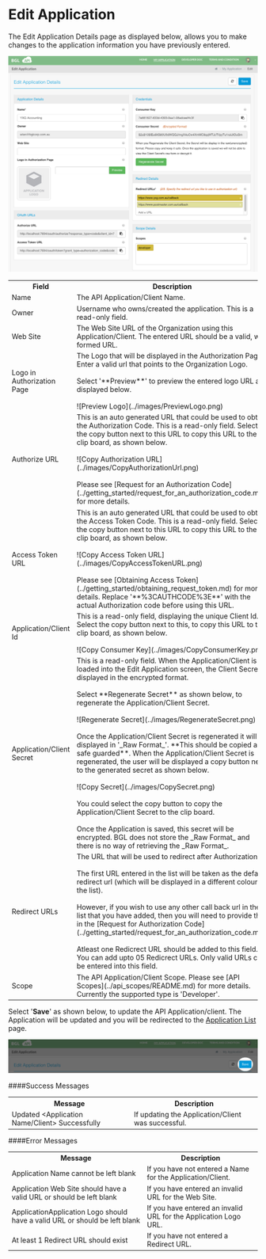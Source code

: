 # Edit Application

The Edit Application Details page as displayed below, allows you to make changes to the application information you have previously entered.

![Edit Application](../images/EditApplication.png)

<table>
    <tr>
        <th>Field</th>
        <th>Description</th>
        <th>Required</th>
    </tr>
    <tr>
        <td><a name="applicationName">Name</a></td>
        <td>The API Application/Client Name.</td>
        <td>Yes</td>
    </tr>
    <tr>
        <td><a name="applicationOwner">Owner</a></td>
        <td>Username who owns/created the application.  This is a read-only field.</td>
        <td>Yes</td>
    </tr>
    <tr>
        <td><a name="applicationWebsite">Web Site</a></td>
        <td>The Web Site URL of the Organization using this Application/Client.  The entered URL should be a valid, well formed URL.</td>
        <td>No</td>
    </tr>
    <tr>
        <td><a name="applicationLogo">Logo in Authorization Page</a></td>
        <td>The Logo that will be displayed in the Authorization Page.  Enter a valid url that points to the Organization Logo.  <br><br>Select '**Preview**' to preview the entered logo URL as displayed below.
        <br><br>
        ![Preview Logo](../images/PreviewLogo.png)
        </td>
        <td>No</td>
    </tr>
    <tr>
        <td><a name="applicationAuthURL">Authorize URL</a></td>
        <td>This is an auto generated URL that could be used to obtain the Authorization Code. This is a read-only field.  Select the copy button next to this URL to copy this URL to the clip board, as shown below.
        <br><br>
        ![Copy Authorization URL](../images/CopyAuthorizationUrl.png)
        <br><br>Please see [Request for an Authorization Code](../getting_started/request_for_an_authorization_code.md) for more details.  </td>
        <td>No</td>
    </tr>
    <tr>
        <td><a name="applicationAccessTokenURL">Access Token URL</a></td>
        <td>This is an auto generated URL that could be used to obtain the Access Token Code.  This is a read-only field. Select the copy button next to this URL to copy this URL to the clip board, as shown below.  <br><br>
        ![Copy Access Token URL](../images/CopyAccessTokenURL.png)
        <br><br>Please see [Obtaining Access Token](../getting_started/obtaining_request_token.md) for more details.  Replace '**%3CAUTHCODE%3E**' with the actual Authorization code before using this URL.  </td>
        <td>No</td>
    </tr>
    <tr>
        <td><a name="applicationClientId">Application/Client Id</a></td>
        <td>This is a read-only field, displaying the unique Client Id. Select the copy button next to this, to copy this URL to the clip board, as shown below.  <br><br>
        ![Copy Consumer Key](../images/CopyConsumerKey.png)</td>
        <td>Yes</td>
    </tr>
    <tr>
        <td><a name="applicationClientSecret">Application/Client Secret</a></td>
        <td>This is a read-only field.  When the Application/Client is loaded into the Edit Application screen, the Client Secret is displayed in the encrypted format.
        <br><br>Select **Regenerate Secret** as shown below, to regenerate the Application/Client Secret.
        <br><br>
        ![Regenerate Secret](../images/RegenerateSecret.png)
        <br><br>
        Once the Application/Client Secret is regenerated it will be displayed in '_Raw Format_'.  **This should be copied and safe guarded**. When the Application/Client Secret is regenerated, the user will be displayed a copy button next to the generated secret as shown below.<br><br>
        ![Copy Secret](../images/CopySecret.png)
        <br><br>
        You could select the copy button to copy the Application/Client Secret to the clip board.
        <br><br>Once the Application is saved, this secret will be encrypted. BGL does not store the _Raw Format_ and there is no way of retrieving the _Raw Format_.  </td>
        <td>Yes</td>
    </tr>
    <tr>
        <td><a name="applicationRedirectURL">Redirect URLs</a></td>
        <td>The URL that will be used to redirect after Authorization.  <br><br>The first URL entered in the list will be taken as the default redirect url (which will be displayed in a different colour in the list).  <br><br>However, if you wish to use any other call back url in the list that you have added, then you will need to provide this in the [Request for Authorization Code](../getting_started/request_for_an_authorization_code.md).  <br><br>Atleast one Redicrect URL should be added to this field.  You can add upto 05 Redicrect URLs.  Only valid URLs can be entered into this field.</td>
        <td>Yes</td>
    </tr>
    <tr>
        <td><a name="applicationScope">Scope</a></td>
        <td>The API Application/Client Scope. Please see [API Scopes](../api_scopes/README.md) for more details.  Currently the supported type is 'Developer'.</td>
        <td>Yes</td>
    </tr>
</table>

Select '**Save**' as shown below, to update the API Application/client. The Application will be updated and you will be redirected to the  [Application List](list_application.md) page.

![Update Existing Application](../images/UpdateExistingApplication.png)


####Success Messages

<table>
    <tr>
        <th>Message</th>
        <th>Description</th>
    </tr>
    <tr>
        <td>Updated &lt;Application Name/Client&gt; Successfully</td>
        <td>If updating the Application/Client was successful.</td>
    </tr>
</table>


####Error Messages

<table>
    <tr>
        <th>Message</th>
        <th>Description</th>
    </tr>
    <tr>
        <td>Application Name cannot be left blank</td>
        <td>If you have not entered a Name for the Application/Client.</td>
    </tr>
    <tr>
        <td>Application Web Site should have a valid URL or should be left blank</td>
        <td>If you have entered an invalid URL for the Web Site.</td>
    </tr>
    <tr>
        <td>ApplicationApplication Logo should have a valid URL or should be left blank</td>
        <td>If you have entered an invalid URL for the Application Logo URL.</td>
    </tr>
    <tr>
        <td>At least 1 Redirect URL should exist</td>
        <td>If you have not entered a Redirect URL.</td>
    </tr>
</table>
